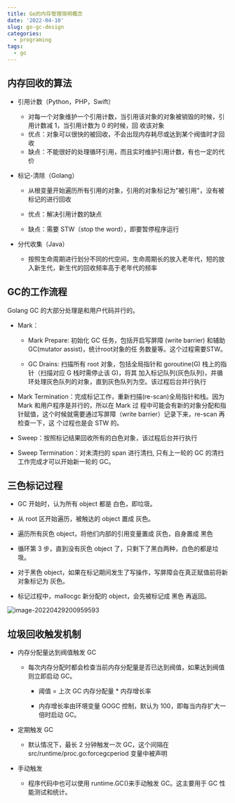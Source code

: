 ```yaml
---
title: Go的内存管理简明概念
date: '2022-04-10'
slug: go-gc-design
categories:
  - programing
tags:
  - go
---
```


## 内存回收的算法

- 引用计数（Python，PHP，Swift）
  - 对每一个对象维护一个引用计数，当引用该对象的对象被销毁的时候，引用计数减 1，当引用计数为 0 的时候，回
    收该对象
  - 优点：对象可以很快的被回收，不会出现内存耗尽或达到某个阀值时才回收
  - 缺点：不能很好的处理循环引用，而且实时维护引用计数，有也一定的代价

- 标记-清除（Golang）

  - 从根变量开始遍历所有引用的对象，引用的对象标记为"被引用"，没有被标记的进行回收

  - 优点：解决引用计数的缺点

  - 缺点：需要 STW（stop the word），即要暂停程序运行

- 分代收集（Java）
  - 按照生命周期进行划分不同的代空间，生命周期长的放入老年代，短的放入新生代，新生代的回收频率高于老年代的频率

## GC的工作流程

Golang GC 的大部分处理是和用户代码并行的。

- Mark：

  - Mark Prepare: 初始化 GC 任务，包括开启写屏障 (write barrier) 和辅助 GC(mutator assist)，统计root对象的任
    务数量等。这个过程需要STW。

  - GC Drains: 扫描所有 root 对象，包括全局指针和 goroutine(G) 栈上的指针（扫描对应 G 栈时需停止该 G)，将其
    加入标记队列(灰色队列)，并循环处理灰色队列的对象，直到灰色队列为空。该过程后台并行执行

- Mark Termination：完成标记工作，重新扫描(re-scan)全局指针和栈。因为 Mark 和用户程序是并行的，所以在 Mark 过
  程中可能会有新的对象分配和指针赋值，这个时候就需要通过写屏障（write barrier）记录下来，re-scan 再检查一下，这
  个过程也是会 STW 的。

- Sweep：按照标记结果回收所有的白色对象，该过程后台并行执行

- Sweep Termination：对未清扫的 span 进行清扫, 只有上一轮的 GC 的清扫工作完成才可以开始新一轮的 GC。

## 三色标记过程

- GC 开始时，认为所有 object 都是 白色，即垃圾。
- 从 root 区开始遍历，被触达的 object 置成 灰色。

- 遍历所有灰色 object，将他们内部的引用变量置成 灰色，自身置成 黑色

- 循环第 3 步，直到没有灰色 object 了，只剩下了黑白两种，白色的都是垃圾。
- 对于黑色 object，如果在标记期间发生了写操作，写屏障会在真正赋值前将新对象标记为 灰色。
- 标记过程中，mallocgc 新分配的 object，会先被标记成 黑色 再返回。

![image-20220429200959593](https://s3.bmp.ovh/imgs/2022/04/29/bef585d13976173d.png)

## 垃圾回收触发机制

- 内存分配量达到阀值触发 GC

  - 每次内存分配时都会检查当前内存分配量是否已达到阀值，如果达到阀值则立即启动 GC。

    - 阈值 = 上次 GC 内存分配量 * 内存增长率

    - 内存增长率由环境变量 GOGC 控制，默认为 100，即每当内存扩大一倍时启动 GC。

- 定期触发 GC
  -  默认情况下，最长 2 分钟触发一次 GC，这个间隔在 src/runtime/proc.go:forcegcperiod 变量中被声明

- 手动触发
  - 程序代码中也可以使用 runtime.GC()来手动触发 GC。这主要用于 GC 性能测试和统计。
